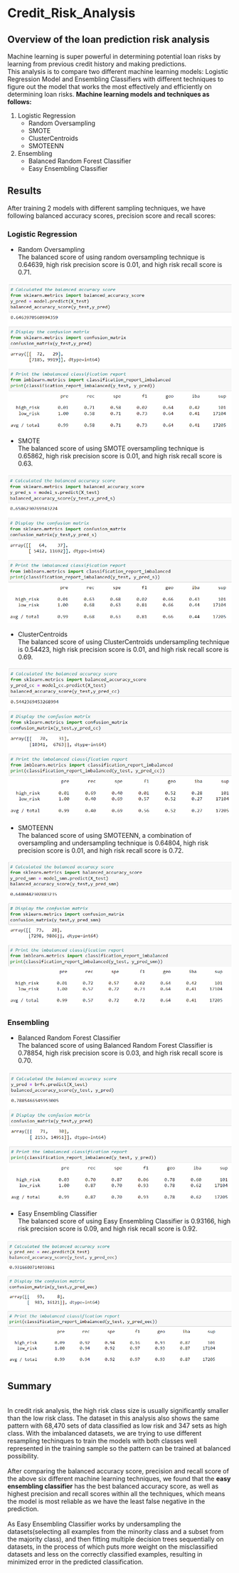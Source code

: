 # Credit_Risk_Analysis
## Overview of the loan prediction risk analysis
Machine learning is super powerful in determining potential loan risks by learning from previous credit history and making predictions. 
<br> This analysis is to compare two different machine learning models: Logistic Regression Model and Ensembling Classifiers with different techniques to figure out the model that works the most effectively and efficiently on determining loan risks. <Strong>Machine learning models and techniques as follows:</Strong>

1. Logistic Regression
    - Random Oversampling
    - SMOTE
    - ClusterCentroids
    - SMOTEENN
2. Ensembling
    - Balanced Random Forest Classifier
    - Easy Ensembling Classifier

## Results
After training 2 models with different sampling techniques, we have following balanced accuracy scores, precision score and recall scores:
### Logistic Regression
- Random Oversampling
<br>The balanced score of using random oversampling technique is 0.64639, high risk precision score is 0.01, and high risk recall score is 0.71.

![Random_Oversampling](Resources/Random_Oversampling.png)

- SMOTE
<br>The balanced score of using SMOTE oversampling technique is 0.65862, high risk precision score is 0.01, and high risk recall score is 0.63.

![SMOTE_Oversampling](Resources/SMOTE_Oversampling.png)

- ClusterCentroids
<br>The balanced score of using ClusterCentroids undersampling technique is 0.54423, high risk precision score is 0.01, and high risk recall score is 0.69.

![Undersampling](Resources/Undersampling.png)

- SMOTEENN
<br>The balanced score of using SMOTEENN, a combination of oversampling and undersampling technique is 0.64804, high risk precision score is 0.01, and high risk recall score is 0.72.

![SMOTEENN](Resources/SMOTEENN.png)

### Ensembling
- Balanced Random Forest Classifier
<br>The balanced score of using Balanced Random Forest Classifier is 0.78854, high risk precision score is 0.03, and high risk recall score is 0.70.

![BalancedRandomForestClassifier](Resources/BalancedRandomForestClassifier.png)

- Easy Ensembling Classifier
<br>The balanced score of using Easy Ensembling Classifier is 0.93166, high risk precision score is 0.09, and high risk recall score is 0.92.

![EasyEnsemblingClassifier](Resources/EasyEnsemblingClassifier.png)

## Summary
<br>In credit risk analysis, the high risk class size is usually significantly smaller than the low risk class. The dataset in this analysis also shows the same pattern with 68,470 sets of data classified as low risk and 347 sets as high class. With the imbalanced datasets, we are trying to use different resampling techinques to train the models with both classes well represented in the training sample so the pattern can be trained at balanced possibility.
<br>
<br>After comparing the balanced accuracy score, precision and recall score of the above six different machine learning techniques, we found that the <Strong>easy ensembling classifier</Strong> has the best balanced accuracy score, as well as highest precision and recall scores within all the techniques, which means the model is most reliable as we have the least false negative in the prediction. 
<br>
<br>As Easy Ensembling Classifier works by undersampling the datasets(selecting all examples from the minority class and a subset from the majority class), and then fitting multiple decision trees sequentially on datasets, in the process of which puts more weight on the misclassified datasets and less on the correctly classified examples, resulting in minimized error in the predicted classification. 
